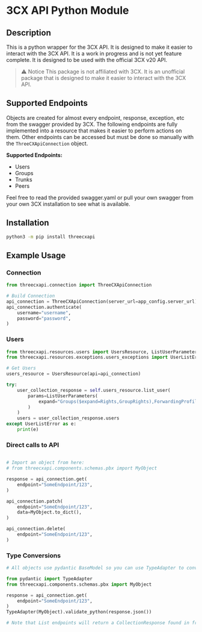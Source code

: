 # 3CX API Python Module
## Description
This is a python wrapper for the 3CX API. It is designed to make it easier to interact with the 3CX API. It is a work in progress and is not yet feature complete. It is designed to be used with the official 3CX v20 API.

> :warning: Notice
> This package is not affiliated with 3CX. It is an unofficial package that is designed to make it easier to interact with the 3CX API.


## Supported Endpoints

Objects are created for almost every endpoint, response, exception, etc from the swagger provided by 3CX. The following endpoints are fully implemented into a resource that makes it easier to perform actions on them. Other endpoints can be accessed but must be done so manually with the `ThreeCXApiConnection` object.

__Supported Endpoints:__
- Users
- Groups
- Trunks
- Peers

Feel free to read the provided swagger.yaml or pull your own swagger from your own 3CX installation to see what is available.

## Installation
```bash
python3 -m pip install threecxapi
```

## Example Usage
### Connection
```python
from threecxapi.connection import ThreeCXApiConnection

# Build Connection
api_connection = ThreeCXApiConnection(server_url=app_config.server_url)
api_connection.authenticate(
    username="username",
    password="password",
)
```
### Users
```python
from threecxapi.resources.users import UsersResource, ListUserParameters
from threecxapi.resources.exceptions.users_exceptions import UserListError

# Get Users
users_resource = UsersResource(api=api_connection)

try:
    user_collection_response = self.users_resource.list_user(
        params=ListUserParameters(
            expand="Groups($expand=Rights,GroupRights),ForwardingProfiles,ForwardingExceptions,Phones,Greetings"
        )
    )
    users = user_collection_response.users
except UserListError as e:
    print(e)
```

### Direct calls to API
```python

# Import an object from here:
# from threecxapi.components.schemas.pbx import MyObject

response = api_connection.get(
    endpoint="SomeEndpoint/123",
)

api_connection.patch(
    endpoint="SomeEndpoint/123",
    data=MyObject.to_dict(),
)

api_connection.delete(
    endpoint="SomeEndpoint/123",
)
```
### Type Conversions
```python
# All objects use pydantic BaseModel so you can use TypeAdapter to convert responses to the appropriate objects like so:

from pydantic import TypeAdapter
from threecxapi.components.schemas.pbx import MyObject

response = api_connection.get(
    endpoint="SomeEndpoint/123",
)
TypeAdapter(MyObject).validate_python(response.json())

# Note that List endpoints will return a CollectionResponse found in from threecxapi.components.responses.pbx

```